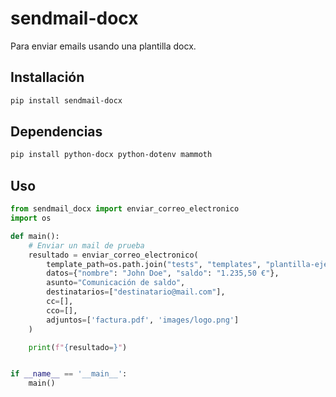 # sendmail-docx

Para enviar emails usando una plantilla docx.

## Installación

```sh
pip install sendmail-docx
```

## Dependencias
```sh
pip install python-docx python-dotenv mammoth
```

## Uso

```python
from sendmail_docx import enviar_correo_electronico
import os

def main():
    # Enviar un mail de prueba
    resultado = enviar_correo_electronico(
        template_path=os.path.join("tests", "templates", "plantilla-ejemplo.docx"),
        datos={"nombre": "John Doe", "saldo": "1.235,50 €"},
        asunto="Comunicación de saldo",
        destinatarios=["destinatario@mail.com"],
        cc=[],
        cco=[],
        adjuntos=['factura.pdf', 'images/logo.png']
    )

    print(f"{resultado=}")


if __name__ == '__main__':
    main()
```
